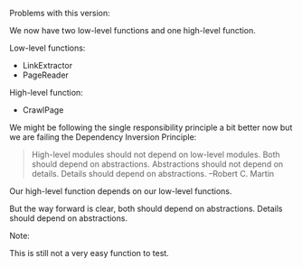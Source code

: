 Problems with this version:

We now have two low-level functions and one high-level function.

Low-level functions:

- LinkExtractor
- PageReader

High-level function:

- CrawlPage

We might be following the single responsibility principle a bit better now but
we are failing the Dependency Inversion Principle:

> High-level modules should not depend on low-level modules. Both should depend on abstractions.
> Abstractions should not depend on details. Details should depend on abstractions.
> –Robert C. Martin

Our high-level function depends on our low-level functions.

But the way forward is clear, both should depend on abstractions. Details should
depend on abstractions.

Note:

This is still not a very easy function to test.